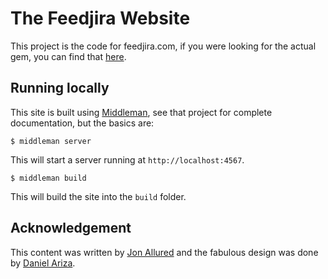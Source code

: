 # The Feedjira Website

This project is the code for feedjira.com, if you were looking for the actual
gem, you can find that [here][gem].

[gem]: https://github.com/feedjira/feedjira

## Running locally

This site is built using [Middleman][mm], see that project for complete
documentation, but the basics are:

[mm]: http://middlemanapp.com

```
$ middleman server
```

This will start a server running at `http://localhost:4567`.

```
$ middleman build
```

This will build the site into the `build` folder.

## Acknowledgement

This content was written by [Jon Allured][j] and the fabulous design was done by
[Daniel Ariza][d].

[j]: http://jonallured.com
[d]: http://danielariza.com
